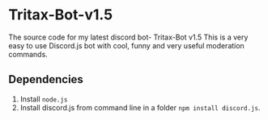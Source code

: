 # Tritax-Bot-v1.5
The source code for my latest discord bot- Tritax-Bot v1.5
This is a very easy to use Discord.js bot with cool, funny and very useful moderation commands.<br>
## Dependencies
1. Install ```node.js```
2. Install discord.js from command line in a folder ```npm install discord.js```.
